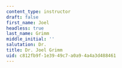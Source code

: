 ```yaml
---
content_type: instructor
draft: false
first_name: Joel
headless: true
last_name: Grimm
middle_initial: ''
salutation: Dr.
title: Dr. Joel Grimm
uid: c812fb9f-1e39-49c7-a0a9-4a4a3d488461
---
```

